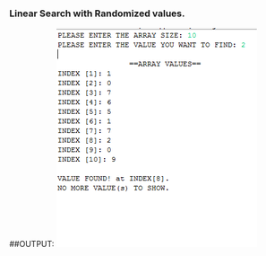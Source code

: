 ### Linear Search with Randomized values.
##OUTPUT:
![alt text][img1]


[img1]:https://github.com/ronmaru009/DSA/blob/master/linear-search/linear%20search.PNG
